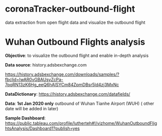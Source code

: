 # coronaTracker-outbound-flight
data extraction from open flight data and visualize the outbound flight


# Wuhan Outbound Flights analysis

**Objective**: to visualize the outbound flight and enable in-depth analysis

**Data source**: history.adsbexchange.com 

https://history.adsbexchange.com/downloads/samples/?fbclid=IwAR0vGBAUsyZcPa-7pqRN13zK6Hg_eeQ6hAlSYCm84ZpmDBsr5ld4zj3MxNc

**DataDictionary**: https://history.adsbexchange.com/datafields/


**Data**: **1st Jan 2020 only** outbound of Wuhan Tianhe Airport (WUH) ( other date will be added in later)

**Sample Dashboard**: https://public.tableau.com/profile/lutherteh#!/vizhome/WuhanOutboundFlightsAnalysis/Dashboard1?publish=yes
